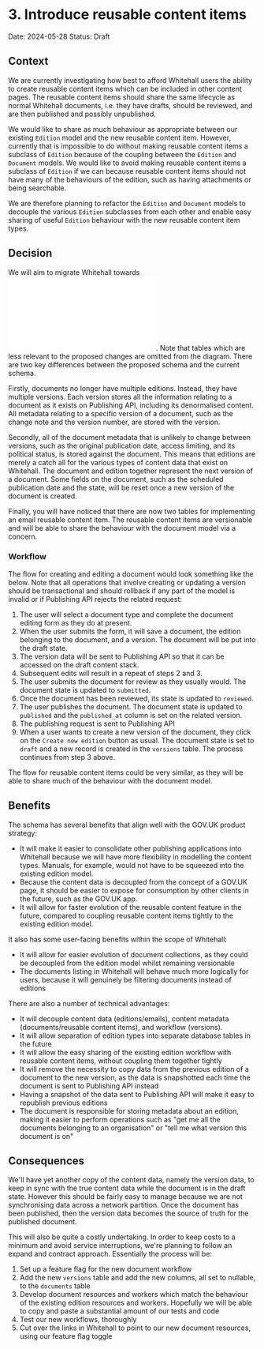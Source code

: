 # 3. Introduce reusable content items

Date: 2024-05-28
Status: Draft

## Context

We are currently investigating how best to afford Whitehall users the ability to create reusable content items which can be included in other content pages. The reusable content items should share the same lifecycle as normal Whitehall documents, i.e. they have drafts, should be reviewed, and are then published and possibly unpublished.

We would like to share as much behaviour as appropriate between our existing `Edition` model and the new reusable content item. However, currently that is impossible to do without making reusable content items a subclass of `Edition` because of the coupling between the `Edition` and `Document` models. We would like to avoid making reusable content items a subclass of `Edition` if we can because reusable content items should not have many of the behaviours of the edition, such as having attachments or being searchable.

We are therefore planning to refactor the `Edition` and `Document` models to decouple the various `Edition` subclasses from each other and enable easy sharing of useful `Edition` behaviour with the new reusable content item types.

## Decision

We will aim to migrate Whitehall towards ![a data schema like this](0003-introduce-reusable-content-items/editions.mmd). Note that tables which are less relevant to the proposed changes are omitted from the diagram. There are two key differences between the proposed schema and the current schema.

Firstly, documents no longer have multiple editions. Instead, they have multiple versions. Each version stores all the information relating to a document as it exists on Publishing API, including its denormalised content. All metadata relating to a specific version of a document, such as the change note and the version number, are stored with the version.

Secondly, all of the document metadata that is unlikely to change between versions, such as the original publication date, access limiting, and its political status, is stored against the document. This means that editions are merely a catch all for the various types of content data that exist on Whitehall. The document and edition together represent the next version of a document. Some fields on the document, such as the scheduled publication date and the state, will be reset once a new version of the document is created.

Finally, you will have noticed that there are now two tables for implementing an email reusable content item. The reusable content items are versionable and will be able to share the behaviour with the document model via a concern.

### Workflow

The flow for creating and editing a document would look something like the below. Note that all operations that involve creating or updating a version should be transactional and should rollback if any part of the model is invalid or if Publishing API rejects the related request:

[//]: # (TODO: Turn the list below into a sequence diagram)

1. The user will select a document type and complete the document editing form as they do at present.
2. When the user submits the form, it will save a document, the edition belonging to the document, and a version. The document will be put into the draft state.
3. The version data will be sent to Publishing API so that it can be accessed on the draft content stack.
4. Subsequent edits will result in a repeat of steps 2 and 3.
5. The user submits the document for review as they usually would. The document state is updated to `submitted`.
6. Once the document has been reviewed, its state is updated to `reviewed`.
7. The user publishes the document. The document state is updated to `published` and the `published_at` column is set on the related version.
8. The publishing request is sent to Publishing API
9. When a user wants to create a new version of the document, they click on the `Create new edition` button as usual. The document state is set to `draft` and a new record is created in the `versions` table. The process continues from step 3 above.

The flow for reusable content items could be very similar, as they will be able to share much of the behaviour with the document model.

## Benefits

The schema has several benefits that align well with the GOV.UK product strategy:

- It will make it easier to consolidate other publishing applications into Whitehall because we will have more flexibility in modelling the content types. Manuals, for example, would not have to be squeezed into the existing edition model.
- Because the content data is decoupled from the concept of a GOV.UK page, it should be easier to expose for consumption by other clients in the future, such as the GOV.UK app.
- It will allow for faster evolution of the reusable content feature in the future, compared to coupling reusable content items tightly to the existing edition model.

It also has some user-facing benefits within the scope of Whitehall:

- It will allow for easier evolution of document collections, as they could be decoupled from the edition model whilst remaining versionable
- The documents listing in Whitehall will behave much more logically for users, because it will genuinely be filtering documents instead of editions

There are also a number of technical advantages:

- It will decouple content data (editions/emails), content metadata (documents/reusable content items), and workflow (versions). 
- It will allow separation of edition types into separate database tables in the future
- It will allow the easy sharing of the existing edition workflow with reusable content items, without coupling them together tightly
- It will remove the necessity to copy data from the previous edition of a document to the new version, as the data is snapshotted each time the document is sent to Publishing API instead
- Having a snapshot of the data sent to Publishing API will make it easy to republish previous editions
- The document is responsible for storing metadata about an edition, making it easier to perform operations such as "get me all the documents belonging to an organisation" or "tell me what version this document is on"

## Consequences

We'll have yet another copy of the content data, namely the version data, to keep in sync with the true content data while the document is in the draft state. However this should be fairly easy to manage because we are not synchronising data across a network partition. Once the document has been published, then the version data becomes the source of truth for the published document.

This will also be quite a costly undertaking. In order to keep costs to a minimum and avoid service interruptions, we're planning to follow an expand and contract approach. Essentially the process will be:

1. Set up a feature flag for the new document workflow
2. Add the new `versions` table and add the new columns, all set to nullable, to the `documents` table
3. Develop document resources and workers which match the behaviour of the existing edition resources and workers. Hopefully we will be able to copy and paste a substantial amount of our tests and code
4. Test our new workflows, thoroughly
5. Cut over the links in Whitehall to point to our new document resources, using our feature flag toggle

